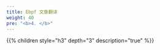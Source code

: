 ```yaml
---
title: Ebpf 文章翻译
weight: 40
pre: "<b>4. </b>"
---
```


{{% children style="h3" depth="3" description="true" %}}
